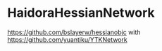 # HaidoraHessianNetwork
https://github.com/bslayerw/hessianobjc with https://github.com/yuantiku/YTKNetwork
